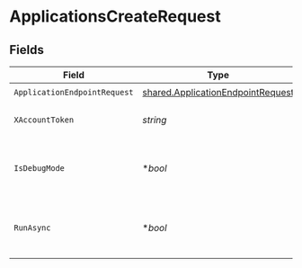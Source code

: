 # ApplicationsCreateRequest


## Fields

| Field                                                                                         | Type                                                                                          | Required                                                                                      | Description                                                                                   |
| --------------------------------------------------------------------------------------------- | --------------------------------------------------------------------------------------------- | --------------------------------------------------------------------------------------------- | --------------------------------------------------------------------------------------------- |
| `ApplicationEndpointRequest`                                                                  | [shared.ApplicationEndpointRequest](../../../pkg/models/shared/applicationendpointrequest.md) | :heavy_check_mark:                                                                            | N/A                                                                                           |
| `XAccountToken`                                                                               | *string*                                                                                      | :heavy_check_mark:                                                                            | Token identifying the end user.                                                               |
| `IsDebugMode`                                                                                 | **bool*                                                                                       | :heavy_minus_sign:                                                                            | Whether to include debug fields (such as log file links) in the response.                     |
| `RunAsync`                                                                                    | **bool*                                                                                       | :heavy_minus_sign:                                                                            | Whether or not third-party updates should be run asynchronously.                              |